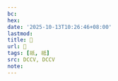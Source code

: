```yaml
---
bc:
hex:
date: '2025-10-13T10:26:46+08:00'
lastmod:
title: 􀼦
url: 􀼦
tags: [祇, 祗]
src: DCCV, DCCV
note:
---
```

